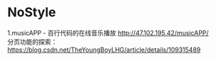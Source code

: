# NoStyle
1.musicAPP - 百行代码的在线音乐播放    http://47.102.195.42/musicAPP/
  <br/>分页功能的探索：https://blog.csdn.net/TheYoungBoyLHG/article/details/109315489
